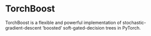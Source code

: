 # TorchBoost
TorchBoost is a flexible and powerful implementation of stochastic-gradient-descent ‘boosted’ soft-gated-decision trees in PyTorch.
